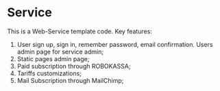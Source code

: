 Service
=======
This is a Web-Service template code.
Key features:
1. User sign up, sign in, remember password, email confirmation. Users admin page for service admin;
2. Static pages admin page;
3. Paid subscription through ROBOKASSA;
4. Tariffs customizations;
5. Mail Subscription through MailChimp;
